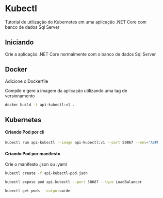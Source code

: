 # Kubectl

Tutorial de utilização do Kubernetes em uma aplicação .NET Core com banco de dados Sql Server

## Iniciando

Crie a aplicação .NET Core normalmente com o banco de dados Sql Server

## Docker

Adicione  o Dockerfile

Compile e gere a imagem da aplicação utilizando uma tag de versionamento

```sh
docker build -t api-kubectl:v1 .
```

## Kubernetes

#### Criando Pod por cli

```sh
kubectl run api-kubectl --image api-kubectl:v1 --port 50867 --env="ASPNETCORE_ENVIRONMENT=Development"
```

#### Criando Pod por manifesto

Crie o manifesto .json ou .yaml

```sh
kubectl create -f api-kubectl-pod.json

kubectl expose pod api-kubectl --port 50687 --type LoadBalancer

kubectl get pods --output=wide
```